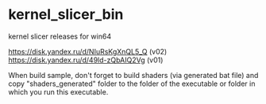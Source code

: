 # kernel_slicer_bin

kernel slicer releases for win64
 
https://disk.yandex.ru/d/NIuRsKgXnQL5_Q (v02) 
https://disk.yandex.ru/d/49ld-zQbAIQ2Vg (v01)

When build sample, don't forget to build shaders (via generated bat file) and copy "shaders_generated" folder to the folder of the executable or folder in which you run this executable.
